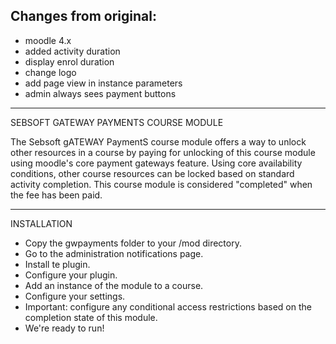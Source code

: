 Changes from original:
-----
+ moodle 4.x
+ added activity duration
+ display enrol duration
+ change logo
+ add page view in instance parameters
+ admin always sees payment buttons

---
SEBSOFT GATEWAY PAYMENTS COURSE MODULE

The Sebsoft gATEWAY PaymentS course module offers a way to unlock other resources in a course
by paying for unlocking of this course module using moodle's core payment gateways feature.
Using core availability conditions, other course resources can be locked based on
standard activity completion.
 This course module is considered "completed" when the fee has been paid.

-----
INSTALLATION

- Copy the gwpayments folder to your /mod directory.
- Go to the administration notifications page.
- Install te plugin.
- Configure your plugin.
- Add an instance of the module to a course.
- Configure your settings.
- Important: configure any conditional access restrictions based on the completion state of this module.
- We're ready to run!
